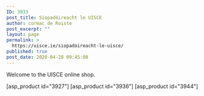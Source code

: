 ```yaml
---
ID: 3933
post_title: Siopadóireacht le UISCE
author: cormac de Roiste
post_excerpt: ""
layout: page
permalink: >
  https://uisce.ie/siopadoireacht-le-uisce/
published: true
post_date: 2020-04-28 09:45:08
---
```

Welcome to the UISCE online shop.

[asp_product id="3927"]
[asp_product id="3936"]
[asp_product id="3944"]